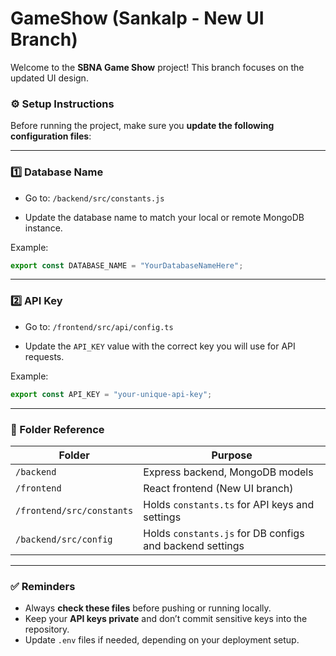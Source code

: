 # GameShow (Sankalp - New UI Branch)

Welcome to the **SBNA Game Show** project!
This branch focuses on the updated UI design.

### ⚙️ Setup Instructions

Before running the project, make sure you **update the following configuration files**:

---

### 1️⃣ Database Name

* Go to:
  `/backend/src/constants.js`

* Update the database name to match your local or remote MongoDB instance.

Example:

```js
export const DATABASE_NAME = "YourDatabaseNameHere";
```

---

### 2️⃣ API Key

* Go to:
  `/frontend/src/api/config.ts`

* Update the `API_KEY` value with the correct key you will use for API requests.

Example:

```ts
export const API_KEY = "your-unique-api-key";
```

---

### 📁 Folder Reference

| Folder                    | Purpose                                                  |
| ------------------------- | -------------------------------------------------------- |
| `/backend`                | Express backend, MongoDB models                          |
| `/frontend`               | React frontend (New UI branch)                           |
| `/frontend/src/constants` | Holds `constants.ts` for API keys and settings           |
| `/backend/src/config`     | Holds `constants.js` for DB configs and backend settings |

---

### ✅ Reminders

* Always **check these files** before pushing or running locally.
* Keep your **API keys private** and don’t commit sensitive keys into the repository.
* Update `.env` files if needed, depending on your deployment setup.
